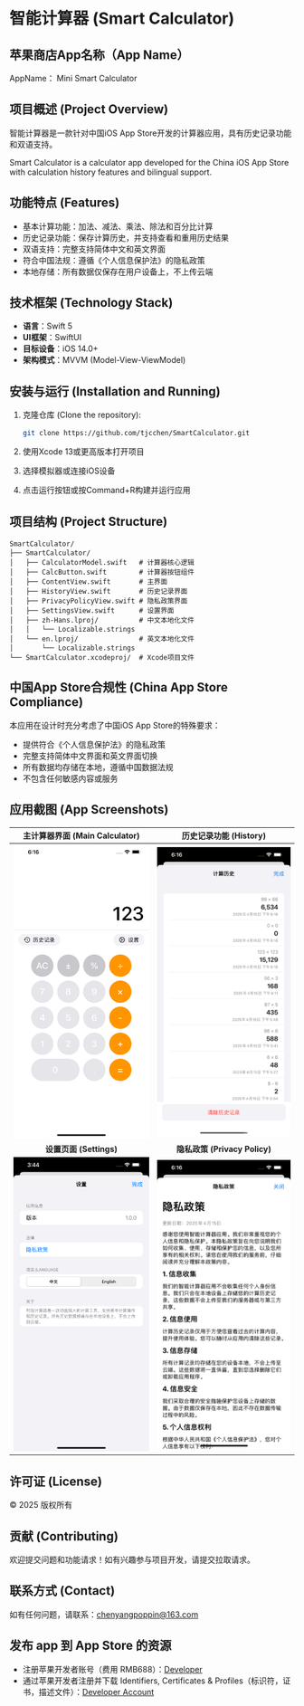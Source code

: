 # 智能计算器 (Smart Calculator)

## 苹果商店App名称（App Name）

AppName： Mini Smart Calculator

## 项目概述 (Project Overview)

智能计算器是一款针对中国iOS App Store开发的计算器应用，具有历史记录功能和双语支持。

Smart Calculator is a calculator app developed for the China iOS App Store with calculation history features and bilingual support.

## 功能特点 (Features)

- 基本计算功能：加法、减法、乘法、除法和百分比计算
- 历史记录功能：保存计算历史，并支持查看和重用历史结果
- 双语支持：完整支持简体中文和英文界面
- 符合中国法规：遵循《个人信息保护法》的隐私政策
- 本地存储：所有数据仅保存在用户设备上，不上传云端

## 技术框架 (Technology Stack)

- **语言**：Swift 5
- **UI框架**：SwiftUI
- **目标设备**：iOS 14.0+
- **架构模式**：MVVM (Model-View-ViewModel)

## 安装与运行 (Installation and Running)

1. 克隆仓库 (Clone the repository):
   ```bash
   git clone https://github.com/tjcchen/SmartCalculator.git
   ```

2. 使用Xcode 13或更高版本打开项目

3. 选择模拟器或连接iOS设备

4. 点击运行按钮或按Command+R构建并运行应用

## 项目结构 (Project Structure)

```
SmartCalculator/
├── SmartCalculator/
│   ├── CalculatorModel.swift   # 计算器核心逻辑
│   ├── CalcButton.swift        # 计算器按钮组件
│   ├── ContentView.swift       # 主界面
│   ├── HistoryView.swift       # 历史记录界面
│   ├── PrivacyPolicyView.swift # 隐私政策界面
│   ├── SettingsView.swift      # 设置界面
│   ├── zh-Hans.lproj/          # 中文本地化文件
│   │   └── Localizable.strings
│   └── en.lproj/               # 英文本地化文件
│       └── Localizable.strings
└── SmartCalculator.xcodeproj/  # Xcode项目文件
```

## 中国App Store合规性 (China App Store Compliance)

本应用在设计时充分考虑了中国iOS App Store的特殊要求：

- 提供符合《个人信息保护法》的隐私政策
- 完整支持简体中文界面和英文界面切换
- 所有数据均存储在本地，遵循中国数据法规
- 不包含任何敏感内容或服务

## 应用截图 (App Screenshots)

<div align="center">

| 主计算器界面 (Main Calculator) | 历史记录功能 (History) |
|:-------------------------:|:-------------------------:|
| <img src="SampleImages/1.png" alt="主计算器界面" width="300"/> | <img src="SampleImages/2.png" alt="历史记录功能" width="300"/> |
| **设置页面 (Settings)** | **隐私政策 (Privacy Policy)** |
| <img src="SampleImages/3.png" alt="设置页面" width="300"/> | <img src="SampleImages/4.png" alt="隐私政策" width="300"/> |

</div>

## 许可证 (License)

© 2025 版权所有

## 贡献 (Contributing)

欢迎提交问题和功能请求！如有兴趣参与项目开发，请提交拉取请求。

## 联系方式 (Contact)

如有任何问题，请联系：chenyangpoppin@163.com

## 发布 app 到 App Store 的资源

- 注册苹果开发者账号（费用 RMB688）：[Developer](https://developer.apple.com)
- 通过苹果开发者注册并下载 Identifiers, Certificates & Profiles（标识符，证书，描述文件）：[Developer Account](https://developer.apple.com/account)

